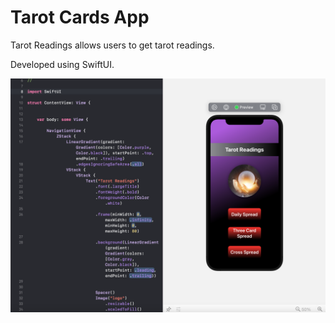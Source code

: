 # Tarot Cards App
Tarot Readings allows users to get tarot readings.

Developed using SwiftUI. 

![](tarot.png)
